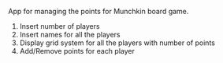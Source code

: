 App for managing the points for Munchkin board game.
1. Insert number of players
2. Insert names for all the players
3. Display grid system for all the players with number of points
4. Add/Remove points for each player
